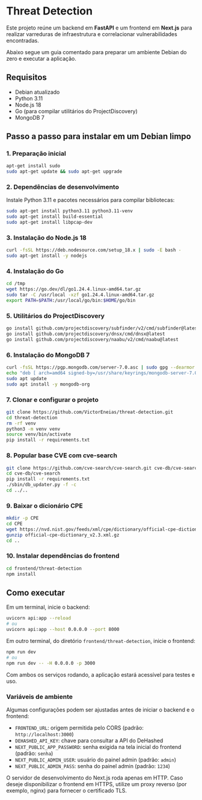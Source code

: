 # Threat Detection

Este projeto reúne um backend em **FastAPI** e um frontend em **Next.js** para realizar varreduras de infraestrutura e correlacionar vulnerabilidades encontradas.

Abaixo segue um guia comentado para preparar um ambiente Debian do zero e executar a aplicação.

## Requisitos

- Debian atualizado
- Python 3.11
- Node.js 18
- Go (para compilar utilitários do ProjectDiscovery)
- MongoDB 7

## Passo a passo para instalar em um Debian limpo

### 1. Preparação inicial

```bash
apt-get install sudo
sudo apt-get update && sudo apt-get upgrade
```

### 2. Dependências de desenvolvimento

Instale Python 3.11 e pacotes necessários para compilar bibliotecas:

```bash
sudo apt-get install python3.11 python3.11-venv
sudo apt-get install build-essential
sudo apt-get install libpcap-dev
```

### 3. Instalação do Node.js 18

```bash
curl -fsSL https://deb.nodesource.com/setup_18.x | sudo -E bash -
sudo apt-get install -y nodejs
```

### 4. Instalação do Go

```bash
cd /tmp
wget https://go.dev/dl/go1.24.4.linux-amd64.tar.gz
sudo tar -C /usr/local -xzf go1.24.4.linux-amd64.tar.gz
export PATH=$PATH:/usr/local/go/bin:$HOME/go/bin
```

### 5. Utilitários do ProjectDiscovery

```bash
go install github.com/projectdiscovery/subfinder/v2/cmd/subfinder@latest
go install github.com/projectdiscovery/dnsx/cmd/dnsx@latest
go install github.com/projectdiscovery/naabu/v2/cmd/naabu@latest
```

### 6. Instalação do MongoDB 7

```bash
curl -fsSL https://pgp.mongodb.com/server-7.0.asc | sudo gpg --dearmor -o /usr/share/keyrings/mongodb-server-7.0.gpg
echo "deb [ arch=amd64 signed-by=/usr/share/keyrings/mongodb-server-7.0.gpg ] https://repo.mongodb.org/apt/debian bookworm/mongodb-org/7.0 main" | sudo tee /etc/apt/sources.list.d/mongodb-org-7.0.list
sudo apt update
sudo apt install -y mongodb-org
```

### 7. Clonar e configurar o projeto

```bash
git clone https://github.com/VictorEneias/threat-detection.git
cd threat-detection
rm -rf venv
python3 -m venv venv
source venv/bin/activate
pip install -r requirements.txt
```

### 8. Popular base CVE com cve-search

```bash
git clone https://github.com/cve-search/cve-search.git cve-db/cve-search
cd cve-db/cve-search
pip install -r requirements.txt
./sbin/db_updater.py -f -c
cd ../..
```

### 9. Baixar o dicionário CPE

```bash
mkdir -p CPE
cd CPE
wget https://nvd.nist.gov/feeds/xml/cpe/dictionary/official-cpe-dictionary_v2.3.xml.gz
gunzip official-cpe-dictionary_v2.3.xml.gz
cd ..
```

### 10. Instalar dependências do frontend

```bash
cd frontend/threat-detection
npm install
```

## Como executar

Em um terminal, inicie o backend:

```bash
uvicorn api:app --reload
# ou
uvicorn api:app --host 0.0.0.0 --port 8000
```

Em outro terminal, do diretório `frontend/threat-detection`, inicie o frontend:

```bash
npm run dev
# ou
npm run dev -- -H 0.0.0.0 -p 3000
```

Com ambos os serviços rodando, a aplicação estará acessível para testes e uso.

### Variáveis de ambiente

Algumas configurações podem ser ajustadas antes de iniciar o backend e o frontend:

- `FRONTEND_URL`: origem permitida pelo CORS (padrão: `http://localhost:3000`)
- `DEHASHED_API_KEY`: chave para consultar a API do DeHashed
- `NEXT_PUBLIC_APP_PASSWORD`: senha exigida na tela inicial do frontend (padrão: `senha`)
- `NEXT_PUBLIC_ADMIN_USER`: usuário do painel admin (padrão: `admin`)
- `NEXT_PUBLIC_ADMIN_PASS`: senha do painel admin (padrão: `1234`)

O servidor de desenvolvimento do Next.js roda apenas em HTTP. Caso deseje disponibilizar o frontend em HTTPS, utilize um proxy reverso (por exemplo, nginx) para fornecer o certificado TLS.

